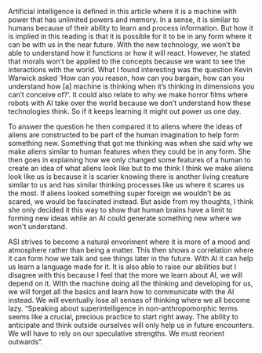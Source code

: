 	
  Artificial intelligence is defined in this article where it is a machine with power that has unlimited powers and memory. In a sense, it is similar to humans because of their ability to learn and process information. But how it is implied in this reading is that it is possible for it to be in any form where it can be with us in the near future.  With the new technology, we won’t be able to understand how it functions or how it will react. However, he stated that morals won’t be applied to the concepts because we want to see the interactions with the world. What I found interesting was the question Kevin Warwick asked  ‘How can you reason, how can you bargain, how can you understand how [a] machine is thinking when it’s thinking in dimensions you can’t conceive of?’. It could also relate to why we make horror films where robots with AI take over the world because we don’t understand how these technologies think. So if it keeps learning it might out power us one day. 

  To answer the question he then compared it to aliens where the ideas of aliens are constructed to be part of the human imagination to help form something new. Something that got me thinking was when she said why we make aliens similar to human features when they could be in any form. She then goes in explaining how we only changed some features of a human to create an idea of what aliens look like but to me think I think we make aliens look like us is because it is scarier knowing there is another living creature similar to us and has similar thinking processes like us where it scares us the most. If aliens looked something super foreign we wouldn’t be as scared, we would be fascinated instead. But aside from my thoughts, I think she only decided it this way to show that human brains have a limit to forming new ideas while an AI could generate something new where we won't understand. 

  ASI strives to become a natural envoriment where it is more of a mood and atmosphere rather than being a matter. This then shows a correlation where it can form how we talk and see things later in the future. With AI it can help us learn a language made for it. It is also able to raise our abilities but I disagree with this because I feel that the more we learn about AI, we will depend on it. WIth the machine doing all the thinking and developing for us, we will forget all the basics and learn how to communicate with the AI instead. We will eventually lose all senses of thinking where we all become lazy. “Speaking about superintelligence in non-anthropomorphic terms seems like a crucial, precious practice to start right away. The ability to anticipate and think outside ourselves will only help us in future encounters. We will have to rely on our speculative strengths. We must reorient outwards”. 
